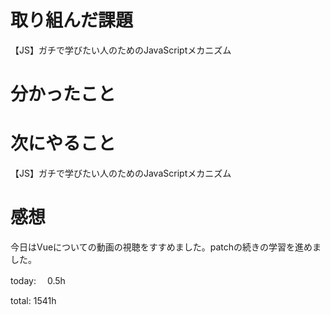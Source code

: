 # 取り組んだ課題
【JS】ガチで学びたい人のためのJavaScriptメカニズム

# 分かったこと 

# 次にやること
【JS】ガチで学びたい人のためのJavaScriptメカニズム

# 感想 
今日はVueについての動画の視聴をすすめました。patchの続きの学習を進めました。

today: 　0.5h

total: 1541h
